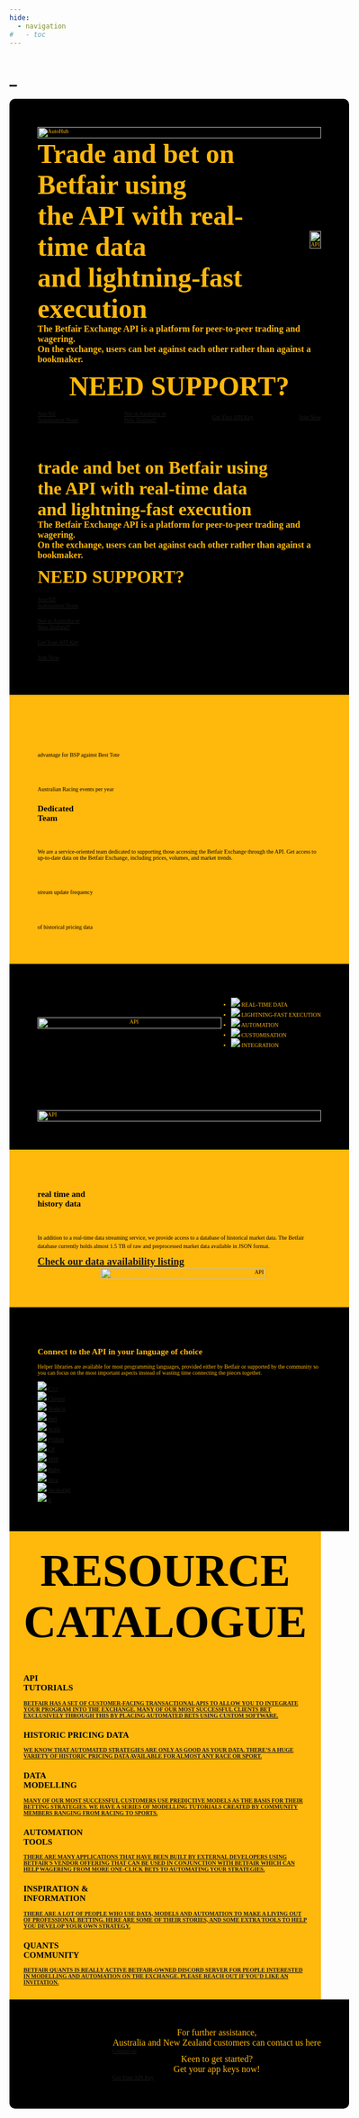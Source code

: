 ```yaml
---
hide:
  - navigation
#   - toc
---
```


<!-- hide text header for img header -->
<style> .md-typeset h1 { display: none; } </style>
    
# _

<div style="background-color:black; color:#ffb80c;  font-family:DIN_Regular; font-size:10px; display: flex; justify-content: space-between; align-items: center; padding:50px 50px 0 50px;border-radius:10px 10px 0 0; width: 100%;">
    <img src="/img/automationHubHero.gif" alt="AutoHub" style="width: 100%; height: 100%;">
</div>

<div class="large-screen" style="background-color:black; color:#ffb80c;  font-family:DIN_Regular; font-size:10px; display: flex; justify-content: space-between; align-items: flex-start; padding:0 50px 50px 50px; width: 100%;">
  <div  class="large-screen" style="display: flex; align-items: center;">
    <div  class="large-screen" style="flex: 1;">
      <div  class="large-screen" style="display: flex; align-items: center; text-align: left;">
        <div>
          <b><font size="10rem">Trade and bet on Betfair using</font></b><br>
          <b><font size="10rem">the API with real-time data</font></b><br>
          <b><font size="10rem">and lightning-fast execution</font></b><br>
        </div>
        <div style="flex: 1; text-align: right; padding:30px 0 0 30px">
          <img src="/modelling/img/API1.gif" alt="API" style="width: 100%; height: 130%;">
        </div>
      </div>
      <b><font size="3rem">The Betfair Exchange API is a platform for peer-to-peer trading and wagering.</font></b><br>
      <b><font size="3rem">On the exchange, users can bet against each other rather than against a bookmaker.</font></b><br>
      <br>
      <div  class="large-screen" style="display: flex; align-items: center; justify-content: center; font-family:National2; text-transform: uppercase">
      <b><font size="10rem">Need Support?</font></b><br>
      <br>
      </div>
      <div  class="large-screen" style="display: flex; justify-content: space-between; padding: 1rem 0 0 0">
        <a href="mailto:automation@betfair.com.au" class="btn btn-human" style="display: flex; align-items: center; justify-content: center;">Aus/NZ<br>Automation Team</a>
        <a href="https://developer.betfair.com/" class="btn btn-human" style="display: flex; align-items: center; justify-content: center;">Not in Australia or<br> New Zealand?</a>
        <a href="https://betfair-datascientists.github.io/api/apiappkey/" class="btn btn-human" style="display: flex; align-items: center; justify-content: center;">Get Your API Key </a>
        <a href="https://register.betfair.com.au/account/registration" class="btn btn-human" style="display: flex; align-items: center; justify-content: center;">Join Now</a>
      </div>
      <br>
    </div>
  </div>
</div>

<div class="small-screen">
  <div style="background-color:black; color:#ffb80c; font-family:DIN_Regular; font-size:10px; display: flex; justify-content: space-between; align-items: flex-start; padding:0 50px 50px 50px; width: 100%;">
    <div class="small-screen" style="display: flex; align-items: center;">
      <div style="flex: 1;">
        <div style="display: flex; align-items: center; text-align: left;">
          <div>
            <b><font size="6rem">trade and bet on Betfair using</font></b><br>
            <b><font size="6rem">the API with real-time data</font></b><br>
            <b><font size="6rem">and lightning-fast execution</font></b><br>
          </div>
        </div>
        <b><font size="3rem">The Betfair Exchange API is a platform for peer-to-peer trading and wagering.</font></b><br>
        <b><font size="3rem">On the exchange, users can bet against each other rather than against a bookmaker.</font></b><br>
        <br>
        <div style="display: flex; align-items: center; justify-content: left; font-family:National2; text-transform: uppercase">
        <b><font size="6rem">Need Support?</font></b><br>
        <br>
        </div>
        <div style="display: flex; justify-content: space-between; padding: 1rem 0 0 0">
          <a href="mailto:automation@betfair.com.au" class="btn btn-human" style="display: flex; align-items: center; justify-content: center;">Aus/NZ<br>Automation Team</a>
        </div>
        <div style="display: flex; justify-content: space-between; padding: 1rem 0 0 0">
          <a href="https://developer.betfair.com/" class="btn btn-human" style="display: flex; align-items: center; justify-content: center;">Not in Australia or<br> New Zealand?</a>
        </div>
        <div style="display: flex; justify-content: space-between; padding: 1rem 0 0 0">
          <a href="https://betfair-datascientists.github.io/api/apiappkey/" class="btn btn-human" style="display: flex; align-items: center; justify-content: center;">Get Your API Key </a>
        </div>
        <div style="display: flex; justify-content: space-between; padding: 1rem 0 0 0">
          <a href="https://register.betfair.com.au/account/registration" class="btn btn-human" style="display: flex; align-items: center; justify-content: center;">Join Now</a>
        </div>
        <br>
      </div>
    </div>
  </div>
</div>

<div style="background-color:#ffb80c; color:black; font-size:10px; display: flex; justify-content: space-between; align-items: center; padding:50px; width: 100%; font-family:DIN_Regular">
    <div class="grid-container">
        <div class="grid-item"">
          <h2 style="color: #ffb80c;">12.4%</h2>
          <p>advantage for BSP against Best Tote</p>
        </div>
        <div class="grid-item">
          <h2 style="color: #ffb80c;">>76k</h2>
          <p>Australian Racing events per year</p>
        </div>
        <div class="grid-item-side grid-item-large">
          <h2>Dedicated<br>Team</h2>
          </br>
          </br>
          <p>We are a service-oriented team dedicated to supporting those accessing the Betfair Exchange through the API. Get access to up-to-date data on the Betfair Exchange, including prices, volumes, and market trends.</p>
        </div>
        <div class="grid-item">
          <h2 style="color: #ffb80c;">50ms</h2>
          <p>stream update frequency</p>
        </div>
        <div class="grid-item">
          <h2 style="color: #ffb80c;">1450 GB</h2>
          <p>of historical pricing data</p>
        </div>
    </div>
</div>

<div style="background-color:black; color:#ffb80c;  font-family:DIN_Regular; font-size:10px; display: flex; justify-content: space-between; align-items: center; padding:50px; width: 100%;">
    <div class="large-screen" style="flex: 1; text-align: center;">
        <img id="default-image" src="/img/List1.png" alt="API" style="width: 100%; height: 100%;">
    </div>
    <ul class="selectable-list">
      <li>
        <div class="list-item selected" onclick="selectItem(this);">
          <img src="/img/List1.png">
          <span style="text-transform:uppercase">Real-time data</span>
        </div>
      </li>
      <li>
        <div class="list-item" onclick="selectItem(this);">
          <img src="/img/List2.png">
          <span style="text-transform:uppercase">Lightning-fast execution</span>
        </div>
      </li>
      <li>
        <div class="list-item" onclick="selectItem(this);">
          <img src="/img/List3.png">
          <span style="text-transform:uppercase">Automation</span>
        </div>
      </li>
      <li>
        <div class="list-item" onclick="selectItem(this);">
          <img src="/img/List4.png">
          <span style="text-transform:uppercase">Customisation</span>
        </div>
      </li>
      <li>
        <div class="list-item" onclick="selectItem(this);">
          <img src="/img/List5.png">
          <span style="text-transform:uppercase">Integration</span>
        </div>
      </li>
    </ul>
</div>

<div class="small-screen" style="background-color:black; color:#ffb80c; font-family:DIN_Regular; font-size:10px; display: flex; justify-content: space-between; align-items: center; padding:50px; width: 100%;">
  <div style="flex: 1; text-align: left;">
        <img id="default-image1" src="/img/List1.png" alt="API" style="width: 100%; height: 100%;">
  </div>
</div>

<div style="background-color:#ffb80c; color:black; font-family:DIN_Regular; font-size:10px; display: flex; justify-content: space-between; align-items: center; padding:50px; width: 100%;">
    <div class="grid-container-left">
        <div class="grid-item-side grid-item-large-left">
          <h2>real time and<br>history data</h2>
          </br>
          </br>
          <p style="line-height: 1.5;">In addition to a real-time data streaming service, we provide access to a database of historical market data. The Betfair database currently holds almost 1.5 TB of raw and preprocessed market data available in JSON format.</p>
          <a href="https://historicdata.betfair.com/#/home" style="font-size: 18px;text-decoration: underline; font-weight: bold;text-decoration-thickness: 2px;">Check our data availability listing</a>
        </div>
        <div class="grid-item" style="background-color: #ffb80c; border-color:#ffb80c; padding-right: 100px">
          <div style="flex: 1; text-align: right">
              <img src="/modelling/img/API3.gif" alt="API" style="width: 85%; height: 85%;">
          </div>
        </div>
    </div>
</div>

<div style="background-color:black; color:#ffb80c;  font-family:DIN_Regular; font-size:10px; display: flex; justify-content: space-between; align-items: center; padding:50px; width: 100%;">
    <div class="grid-container-languages">
        <div class="grid-item-languages">
            <h2>Connect to the API in your language of choice</h2></a>
            <p>Helper libraries are available for most programming languages, provided either by Betfair or supported by the community so you can focus on the most important aspects instead of wasting time connecting the pieces together.</p>
        </div>
        <div class="grid-item-languages">
            <img src="https://cdn.jsdelivr.net/gh/devicons/devicon/icons/cplusplus/cplusplus-original.svg" />
            <a href="https://github.com/captain-igloo/greentop" style="text-align: center;">C++</a>
        </div>
          <div class="grid-item-languages">
            <img src="https://cdn.jsdelivr.net/gh/devicons/devicon/icons/clojure/clojure-original.svg" />
            <a href="https://github.com/jamiei/betfair-aping-sample" style="text-align: center;">Clojure</a>
        </div>
        <div class="grid-item-languages">
            <img src="https://cdn.jsdelivr.net/gh/devicons/devicon/icons/nodejs/nodejs-original-wordmark.svg" />
            <a href="https://github.com/betfair/stream-api-sample-code/tree/master/node.js" style="text-align: center;">Node.js</a>
        </div>
        <div class="grid-item-languages">
            <img src="https://cdn.jsdelivr.net/gh/devicons/devicon/icons/perl/perl-original.svg" />
            <a href="https://github.com/betfair/API-NG-sample-code/tree/master/perl" style="text-align: center;">Perl</a>
        </div>
        <div class="grid-item-languages">
            <img src="https://cdn.jsdelivr.net/gh/devicons/devicon/icons/scala/scala-original.svg" />
            <a href="https://github.com/city81/betfair-service-ng" style="text-align: center;">Scala</a>
        </div>
        <div class="grid-item-languages">
            <img src="https://cdn.jsdelivr.net/gh/devicons/devicon/icons/python/python-original-wordmark.svg" />
            <a href="https://github.com/betfair/API-NG-sample-code/tree/master/python" style="text-align: center;">Python</a>
        </div>
        <div class="grid-item-languages">
            <img src="https://cdn.jsdelivr.net/gh/devicons/devicon/icons/csharp/csharp-plain.svg" />
            <a href="https://github.com/betfair/API-NG-sample-code/tree/master/cSharp" style="text-align: center;">C#</a>
        </div>
        <div class="grid-item-languages">
            <img src="https://cdn.jsdelivr.net/gh/devicons/devicon/icons/php/php-plain.svg" />
            <a href="https://github.com/betfair/API-NG-sample-code/tree/master/php" style="text-align: center;">PHP</a>
        </div>
        <div class="grid-item-languages">
            <img src="https://cdn.jsdelivr.net/gh/devicons/devicon/icons/ruby/ruby-plain.svg" />
            <a href="https://github.com/mikecmpbll/betfair" style="text-align: center;">Ruby</a>
        </div>
        <div class="grid-item-languages">
            <img src="https://cdn.jsdelivr.net/gh/devicons/devicon/icons/java/java-original.svg" />
            <a href="https://github.com/betfair/API-NG-sample-code/tree/master/java" style="text-align: center;">Java</a>
        </div>
        <div class="grid-item-languages">
            <img src="https://cdn.jsdelivr.net/gh/devicons/devicon/icons/javascript/javascript-plain.svg" />
            <a href="https://github.com/betfair/API-NG-sample-code/tree/master/javascript" style="text-align: center;">Javascript</a>
        </div>
        <div class="grid-item-languages">
            <img src="https://cdn.jsdelivr.net/gh/devicons/devicon/icons/rstudio/rstudio-plain.svg" />
            <a href="https://github.com/phillc73/abettor">R</a>
        </div>
    </div>
</div>

<div style="background-color:#ffb80c; color:black;  font-family:National2; font-size:10px;  align-items: center; padding:25px; width: 100%; font-weight:bold; text-transform: uppercase">
    <div style="text-align:center; color: black; font-size: 5rem; padding:0 0 25px 0;">
    <b>Resource Catalogue</b>
    </div>
    <div class="grid-container-centre">
        <div class="grid-item-changer">
            <h2>API </br>Tutorials</h2>
            <a href="https://betfair-datascientists.github.io/api/apiResources/">Betfair has a set of customer-facing transactional APIs to allow you to integrate your program into the Exchange. Many of our most successful clients bet exclusively through this by placing automated bets using custom software.</a>
        </div>
        <div class="grid-item-changer">
            <h2>Historic Pricing Data</h2>
            <a href="https://betfair-datascientists.github.io/historicData/dataSources/">We know that automated strategies are only as good as your data. There’s a huge variety of historic pricing data available for almost any race or sport.</a>
        </div>
        <div class="grid-item-changer">
            <h2>Data </br>Modelling</h2>
            <a href="https://betfair-datascientists.github.io/modelling/howToModel/">Many of our most successful customers use predictive models as the basis for their betting strategies. We have a series of modelling tutorials created by community members ranging from racing to sports.</a>
        </div>
        <div class="grid-item-changer">
            <h2>Automation</br> Tools</h2>
            <a href="https://betfair-datascientists.github.io/autoTools/overview/">There are many applications that have been built by external developers using Betfair's Vendor offering that can be used in conjunction with Betfair which can help wagering from more one-click bets to automating your strategies.</a>
        </div>
        <div class="grid-item-changer">
            <h2>Inspiration & </br>Information</h2>
            <a href="https://www.youtube.com/playlist?list=PLvw8KRdyfOY19ys_5lpSpcbjpy_PBoZEZ">There are a lot of people who use data, models and automation to make a living out of professional betting. Here are some of their stories, and some extra tools to help you develop your own strategy.</a>
        </div>
        <div class="grid-item-changer">
            <h2>Quants</br>Community</h2>
            <a href="mailto:automation@betfair.com.au">betfair quants is really active Betfair-owned Discord server for people interested in modelling and automation on the Exchange. Please reach out if you'd like an invitation.</a>
        </div>
    </div>
</div>

<div style="background-color:black; color:#ffb80c; font-family:DIN_Regular; font-size:10px; display: flex; justify-content: space-between; align-items: center; padding:50px; width: 100%;border-radius: 0 0 10px 10px;">
    <div style="flex: 1; font-size: 10px; line-height: 1.5;">
    </div>
      <div class="grid-container-CTA">
        <p style="text-align: center; font-size: 1rem;margin: auto ;font-family:DIN_Regular">For further assistance,</br> Australia and New Zealand customers can contact us here</p>
        <a href="mailto:automation@betfair.com.au" class="btn btn-api" style="margin: auto">Contact us</a>
        <p style="text-align: center; font-size: 1rem;margin: auto; font-family:DIN_Regular">Keen to get started? </br>Get your app keys now!</p>
        <a href="https://betfair-datascientists.github.io/api/apiappkey/" class="btn btn-api" style="margin: auto">Get Your API Key</a>
      </div>
    </div>
</div>

<link rel="stylesheet" href="https://cdn.jsdelivr.net/gh/devicons/devicon@v2.15.1/devicon.min.css">